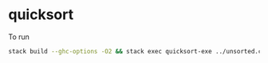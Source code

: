 # quicksort

To run

```sh
stack build --ghc-options -O2 && stack exec quicksort-exe ../unsorted.csv ../sorted.csv
```
